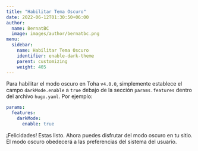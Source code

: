 ```yaml
---
title: "Habilitar Tema Oscuro"
date: 2022-06-12T01:30:50+06:00
author:
  name: BernatBC
  image: images/author/bernatbc.png
menu:
  sidebar:
    name: Habilitar Tema Oscuro
    identifier: enable-dark-theme
    parent: customizing
    weight: 405
---
```


Para habilitar el modo oscuro en Toha `v4.0.0`, simplemente establece el campo `darkMode.enable` a `true` debajo de la sección `params.features` dentro del archivo `hugo.yaml`. Por ejemplo:

```yaml
params:
  features:
    darkMode:
      enable: true
```

¡Felicidades! Estas listo. Ahora puedes disfrutar del modo oscuro en tu sitio. El modo oscuro obedecerá a las preferencias del sistema del usuario.

